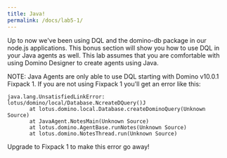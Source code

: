 ```yaml
---
title: Java!
permalink: /docs/lab5-1/
---
```


Up to now we've been using DQL and the domino-db package in our node.js applications. This bonus section will show you how to use DQL in your Java agents as well.  This lab assumes that you are comfortable with using Domino Designer to create agents using Java.

NOTE: Java Agents are only able to use DQL starting with Domino v10.0.1 Fixpack 1.  If you are not using Fixpack 1 you'll get an error like this:

```
java.lang.UnsatisfiedLinkError: lotus/domino/local/Database.NcreateDQuery()J
       at lotus.domino.local.Database.createDominoQuery(Unknown Source)
       at JavaAgent.NotesMain(Unknown Source)
       at lotus.domino.AgentBase.runNotes(Unknown Source)
       at lotus.domino.NotesThread.run(Unknown Source)

```

Upgrade to Fixpack 1 to make this error go away!